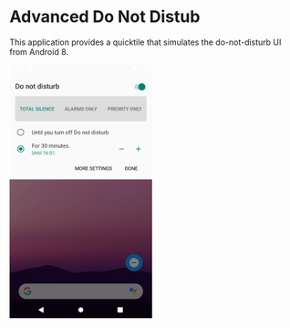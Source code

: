 # Advanced Do Not Distub
This application provides a quicktile that simulates the do-not-disturb UI from Android 8.

<img src="screenshots/quicktile.png" width="250">
